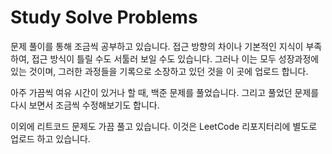 # Study Solve Problems

문제 풀이를 통해 조금씩 공부하고 있습니다.
접근 방향의 차이나 기본적인 지식이 부족하여, 접근 방식이 틀릴 수도 서툴러 보일 수도 있습니다.
그러나 이는 모두 성장과정에 있는 것이며, 그러한 과정들을 기록으로 소장하고 있던 것을 이 곳에 업로드 합니다.

아주 가끔씩 여유 시간이 있거나 할 때, 백준 문제를 풀었습니다.
그리고 풀었던 문제를 다시 보면서 조금씩 수정해보기도 합니다.

이외에 리트코드 문제도 가끔 풀고 있습니다. 이것은 LeetCode 리포지터리에 별도로 업로드 하고 있습니다.
